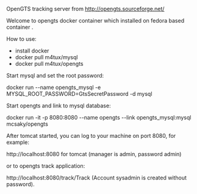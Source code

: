 
OpenGTS tracking server from http://opengts.sourceforge.net/


Welcome to opengts docker container which installed on fedora based container .


How to use:

- install docker
- docker pull m4tux/mysql
- docker pull m4tux/opengts

Start mysql and set the root password:

docker run --name opengts_mysql -e MYSQL_ROOT_PASSWORD=GtsSecretPassword -d mysql

Start opengts and link to mysql database:

docker run -it  -p 8080:8080  --name opengts --link opengts_mysql:mysql  mcsaky/opengts

After tomcat started, you can log to your machine on port 8080, for example:

http://localhost:8080 for tomcat (manager is admin, password admin)

or to opengts track application:

http://localhost:8080/track/Track (Account sysadmin is created without password).
